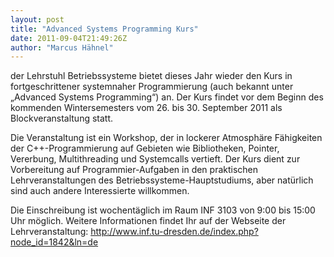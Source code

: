 ```yaml
---
layout: post
title: "Advanced Systems Programming Kurs"
date: 2011-09-04T21:49:26Z
author: "Marcus Hähnel"
---
```


<p>
der Lehrstuhl Betriebssysteme bietet dieses Jahr wieder den Kurs in fortgeschrittener systemnaher Programmierung (auch bekannt unter „Advanced Systems Programming“) an. Der Kurs findet vor dem Beginn des kommenden Wintersemesters vom 26. bis 30. September 2011 als Blockveranstaltung statt.
</p>

<p>
Die Veranstaltung ist ein Workshop, der in lockerer Atmosphäre Fähigkeiten der C++-Programmierung auf Gebieten wie Bibliotheken, Pointer, Vererbung, Multithreading und Systemcalls vertieft. Der Kurs dient zur Vorbereitung auf Programmier-Aufgaben in den praktischen Lehrveranstaltungen des Betriebssysteme-Hauptstudiums, aber natürlich sind auch andere Interessierte willkommen.
</p>

<p>
Die Einschreibung ist wochentäglich im Raum INF 3103 von 9:00 bis 15:00 Uhr möglich. Weitere Informationen findet Ihr auf der Webseite der Lehrveranstaltung: <a href="http://www.inf.tu-dresden.de/index.php?node_id=1842&amp;ln=de" class="urlextern" title="http://www.inf.tu-dresden.de/index.php?node_id=1842&amp;ln=de" rel="nofollow">http://www.inf.tu-dresden.de/index.php?node_id=1842&amp;ln=de</a>
</p>
